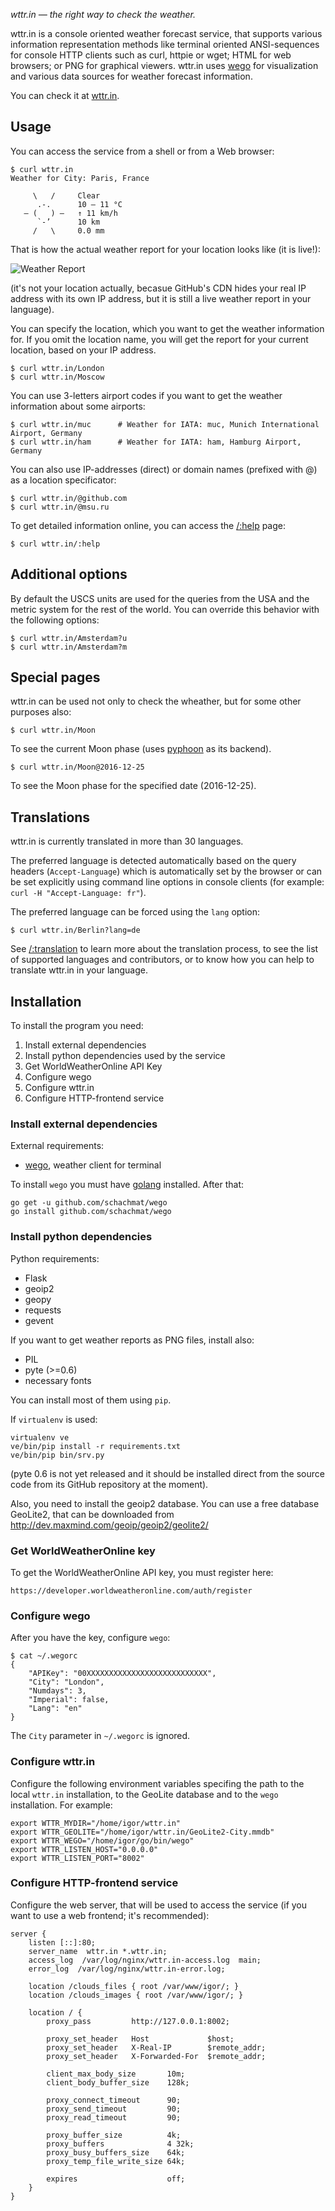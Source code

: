 *wttr.in — the right way to check the weather.*

wttr.in is a console oriented weather forecast service, that supports various information representation methods
like terminal oriented ANSI-sequences for console HTTP clients such as curl, httpie or wget;
HTML for web browsers; or PNG for graphical viewers. 
wttr.in uses [wego](http://github.com/schachmat/wego) for visualization
and various data sources for weather forecast information.

You can check it at [wttr.in](http://wttr.in).

## Usage

You can access the service from a shell or from a Web browser:

    $ curl wttr.in
    Weather for City: Paris, France

         \   /     Clear
          .-.      10 – 11 °C     
       ― (   ) ―   ↑ 11 km/h      
          `-’      10 km          
         /   \     0.0 mm         


That is how the actual weather report for your location looks like (it is live!):

![Weather Report](http://wttr.in/MyLocation.png?)

(it's not your location actually, becasue GitHub's CDN hides your real IP address with its own IP address,
but it is still a live weather report in your language).

You can specify the location, which you want to get the weather information for.
If you omit the location name, you will get the report for your current location,
based on your IP address.

    $ curl wttr.in/London
    $ curl wttr.in/Moscow

You can use 3-letters airport codes if you want to get the weather information
about some airports:

    $ curl wttr.in/muc      # Weather for IATA: muc, Munich International Airport, Germany
    $ curl wttr.in/ham      # Weather for IATA: ham, Hamburg Airport, Germany

You can also use IP-addresses (direct) or domain names (prefixed with @)
as a location specificator:

    $ curl wttr.in/@github.com
    $ curl wttr.in/@msu.ru

To get detailed information online, you can access the [/:help](http://wttr.in/:help) page:

    $ curl wttr.in/:help

## Additional options

By default the USCS units are used for the queries from the USA and the 
metric system for the rest of the world.
You can override this behavior with the following options:

    $ curl wttr.in/Amsterdam?u
    $ curl wttr.in/Amsterdam?m

## Special pages

wttr.in can be used not only to check the wheather, but for some other purposes also:

    $ curl wttr.in/Moon

To see the current Moon phase (uses [pyphoon](https://github.com/chubin/pyphoon) as its backend).

    $ curl wttr.in/Moon@2016-12-25

To see the Moon phase for the specified date (2016-12-25).

## Translations

wttr.in is currently translated in more than 30 languages.

The preferred language is detected automatically based on the query headers (`Accept-Language`)
which is automatically set by the browser or can be set explicitly using command line options
in console clients (for example: `curl -H "Accept-Language: fr"`).

The preferred language can be forced using the `lang` option:

    $ curl wttr.in/Berlin?lang=de

See [/:translation](http://wttr.in/:translation) to learn more about the translation process, 
to see the list of supported languages and contributors, or to know how you can help to translate wttr.in in your language.

## Installation 

To install the program you need:

1. Install external dependencies
2. Install python dependencies used by the service
3. Get WorldWeatherOnline API Key
4. Configure wego
5. Configure wttr.in
6. Configure HTTP-frontend service

### Install external dependencies

External requirements:

* [wego](https://github.com/schachmat/wego), weather client for terminal

To install `wego` you must have [golang](https://golang.org/doc/install) installed. After that:

    go get -u github.com/schachmat/wego
    go install github.com/schachmat/wego

### Install python dependencies

Python requirements:

* Flask
* geoip2
* geopy
* requests
* gevent

If you want to get weather reports as PNG files, install also:

* PIL
* pyte (>=0.6)
* necessary fonts

You can install most of them using `pip`. 

If `virtualenv` is used:

    virtualenv ve
    ve/bin/pip install -r requirements.txt
    ve/bin/pip bin/srv.py

(pyte 0.6 is not yet released and it should be installed direct from the source code from its GitHub repository at the moment).

Also, you need to install the geoip2 database.
You can use a free database GeoLite2, that can be downloaded from http://dev.maxmind.com/geoip/geoip2/geolite2/

### Get WorldWeatherOnline key

To get the WorldWeatherOnline API key, you must register here:
 
    https://developer.worldweatheronline.com/auth/register

### Configure wego

After you have the key, configure `wego`:

    $ cat ~/.wegorc 
    {
        "APIKey": "00XXXXXXXXXXXXXXXXXXXXXXXXXXX",
        "City": "London",
        "Numdays": 3,
        "Imperial": false,
        "Lang": "en"
    }

The `City` parameter in `~/.wegorc` is ignored.

### Configure wttr.in

Configure the following environment variables specifing the path to the local `wttr.in`
installation, to the GeoLite database and to the `wego` installation. For example:

    export WTTR_MYDIR="/home/igor/wttr.in"
    export WTTR_GEOLITE="/home/igor/wttr.in/GeoLite2-City.mmdb"
    export WTTR_WEGO="/home/igor/go/bin/wego"
    export WTTR_LISTEN_HOST="0.0.0.0"
    export WTTR_LISTEN_PORT="8002"


### Configure HTTP-frontend service

Configure the web server, that will be used
to access the service (if you want to use a web frontend; it's recommended):

    server {
        listen [::]:80;
        server_name  wttr.in *.wttr.in;
        access_log  /var/log/nginx/wttr.in-access.log  main;
        error_log  /var/log/nginx/wttr.in-error.log;

        location /clouds_files { root /var/www/igor/; }
        location /clouds_images { root /var/www/igor/; }

        location / {
            proxy_pass         http://127.0.0.1:8002;

            proxy_set_header   Host             $host;
            proxy_set_header   X-Real-IP        $remote_addr;
            proxy_set_header   X-Forwarded-For  $remote_addr;

            client_max_body_size       10m;
            client_body_buffer_size    128k;

            proxy_connect_timeout      90;
            proxy_send_timeout         90;
            proxy_read_timeout         90;

            proxy_buffer_size          4k;
            proxy_buffers              4 32k;
            proxy_busy_buffers_size    64k;
            proxy_temp_file_write_size 64k;

            expires                    off;
        }
    }



